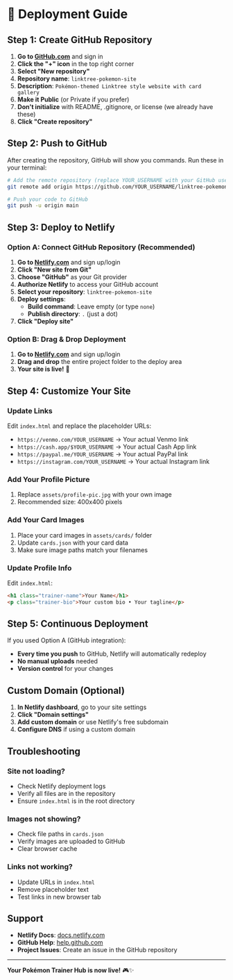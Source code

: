 # 🚀 Deployment Guide

## Step 1: Create GitHub Repository

1. **Go to [GitHub.com](https://github.com)** and sign in
2. **Click the "+" icon** in the top right corner
3. **Select "New repository"**
4. **Repository name**: `linktree-pokemon-site`
5. **Description**: `Pokémon-themed Linktree style website with card gallery`
6. **Make it Public** (or Private if you prefer)
7. **Don't initialize** with README, .gitignore, or license (we already have these)
8. **Click "Create repository"**

## Step 2: Push to GitHub

After creating the repository, GitHub will show you commands. Run these in your terminal:

```bash
# Add the remote repository (replace YOUR_USERNAME with your GitHub username)
git remote add origin https://github.com/YOUR_USERNAME/linktree-pokemon-site.git

# Push your code to GitHub
git push -u origin main
```

## Step 3: Deploy to Netlify

### Option A: Connect GitHub Repository (Recommended)

1. **Go to [Netlify.com](https://netlify.com)** and sign up/login
2. **Click "New site from Git"**
3. **Choose "GitHub"** as your Git provider
4. **Authorize Netlify** to access your GitHub account
5. **Select your repository**: `linktree-pokemon-site`
6. **Deploy settings**:
   - **Build command**: Leave empty (or type `none`)
   - **Publish directory**: `.` (just a dot)
7. **Click "Deploy site"**

### Option B: Drag & Drop Deployment

1. **Go to [Netlify.com](https://netlify.com)** and sign up/login
2. **Drag and drop** the entire project folder to the deploy area
3. **Your site is live!** 🎉

## Step 4: Customize Your Site

### Update Links
Edit `index.html` and replace the placeholder URLs:
- `https://venmo.com/YOUR_USERNAME` → Your actual Venmo link
- `https://cash.app/$YOUR_USERNAME` → Your actual Cash App link
- `https://paypal.me/YOUR_USERNAME` → Your actual PayPal link
- `https://instagram.com/YOUR_USERNAME` → Your actual Instagram link

### Add Your Profile Picture
1. Replace `assets/profile-pic.jpg` with your own image
2. Recommended size: 400x400 pixels

### Add Your Card Images
1. Place your card images in `assets/cards/` folder
2. Update `cards.json` with your card data
3. Make sure image paths match your filenames

### Update Profile Info
Edit `index.html`:
```html
<h1 class="trainer-name">Your Name</h1>
<p class="trainer-bio">Your custom bio • Your tagline</p>
```

## Step 5: Continuous Deployment

If you used Option A (GitHub integration):
- **Every time you push** to GitHub, Netlify will automatically redeploy
- **No manual uploads** needed
- **Version control** for your changes

## Custom Domain (Optional)

1. **In Netlify dashboard**, go to your site settings
2. **Click "Domain settings"**
3. **Add custom domain** or use Netlify's free subdomain
4. **Configure DNS** if using a custom domain

## Troubleshooting

### Site not loading?
- Check Netlify deployment logs
- Verify all files are in the repository
- Ensure `index.html` is in the root directory

### Images not showing?
- Check file paths in `cards.json`
- Verify images are uploaded to GitHub
- Clear browser cache

### Links not working?
- Update URLs in `index.html`
- Remove placeholder text
- Test links in new browser tab

## Support

- **Netlify Docs**: [docs.netlify.com](https://docs.netlify.com)
- **GitHub Help**: [help.github.com](https://help.github.com)
- **Project Issues**: Create an issue in the GitHub repository

---

**Your Pokémon Trainer Hub is now live!** 🎮✨ 